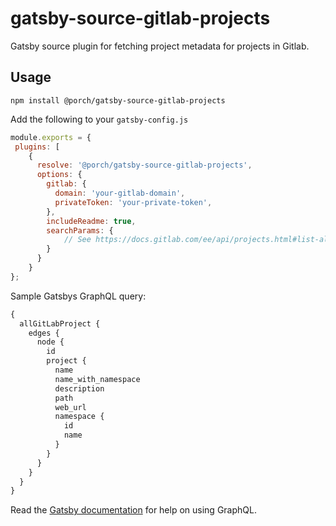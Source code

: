 # gatsby-source-gitlab-projects

Gatsby source plugin for fetching project metadata for projects in Gitlab.

## Usage
```
npm install @porch/gatsby-source-gitlab-projects
```

Add the following to your `gatsby-config.js`
```js
module.exports = {
 plugins: [
    {
      resolve: '@porch/gatsby-source-gitlab-projects',
      options: {
        gitlab: {
          domain: 'your-gitlab-domain',
          privateToken: 'your-private-token',
        },
        includeReadme: true,
        searchParams: {
            // See https://docs.gitlab.com/ee/api/projects.html#list-all-projects
        }
      }
    }
};
```

Sample Gatsbys GraphQL query:
```graphql
{
  allGitLabProject {
    edges {
      node {
        id
        project {
          name
          name_with_namespace
          description
          path
          web_url
          namespace {
            id
            name
          }
        }
      }
    }
  }
}
```
Read the [Gatsby documentation](https://www.gatsbyjs.org/docs/querying-with-graphql/) for help on using GraphQL.
